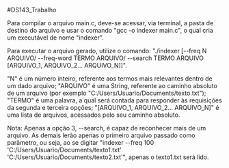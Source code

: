 #DS143_Trabalho

Para compilar o arquivo main.c, deve-se acessar, via terminal, a pasta de destino do arquivo e usar o comando 
"gcc -o indexer main.c", o qual cria um executável de nome "indexer".

Para executar o arquivo gerado, utilize o comando:
"./indexer [--freq N ARQUIVO/ --freq-word TERMO ARQUIVO/ --search TERMO ARQUIVO [ARQUIVO_1, ARQUIVO_2... ARQUIVO_N]]".

"N" é um número inteiro, referente aos termos mais relevantes dentro de um dado arquivo;
"ARQUIVO" é uma String, referente ao caminho absoluto de um arquivo (por exemplo "C:/Users/Usuario/Documents/texto.txt");
"TERMO" é uma palavra, a qual será contada para responder às requisições da segunda e terceira opções;
"[ARQUIVO_1, ARQUIVO_2... ARQUIVO_N]" é uma lista de arquivos, acessados pelo seu caminho absoluto.

Nota: Apenas a opção 3, --search, é capaz de reconhecer mais de um arquivo. As demais lerão apenas o primeiro arquivo
passado como parâmetro, ou seja, ao se digitar 
"indexer --freq 100 'C:/Users/Usuario/Documents/texto1.txt' 'C:/Users/Usuario/Documents/texto2.txt'", apenas o 
texto1.txt será lido.
